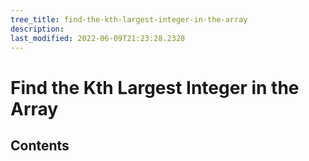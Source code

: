 ```yaml
---
tree_title: find-the-kth-largest-integer-in-the-array
description: 
last_modified: 2022-06-09T21:23:28.2328
---
```


# Find the Kth Largest Integer in the Array

## Contents

